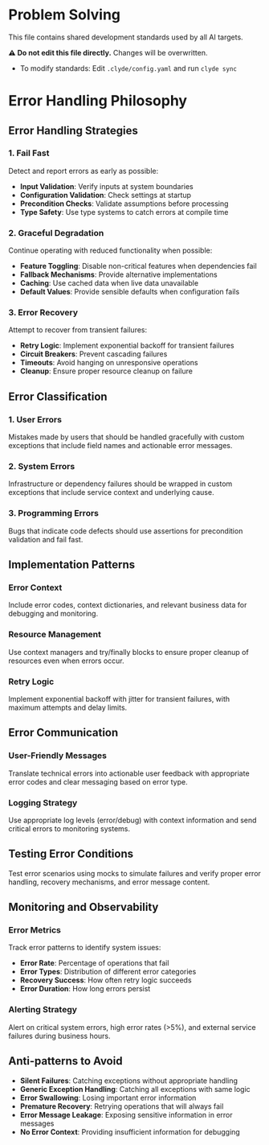 <!-- Generated by clyde v1.0.0 on 2025-07-30 16:14:14 -->
<!-- Shared Content -->
<!-- Config Hash: f2f5d0cd -->

# Problem Solving

This file contains shared development standards used by all AI targets.

**⚠ Do not edit this file directly.** Changes will be overwritten.

- To modify standards: Edit `.clyde/config.yaml` and run `clyde sync`

# Error Handling Philosophy


## Error Handling Strategies

### 1. Fail Fast
Detect and report errors as early as possible:
- **Input Validation**: Verify inputs at system boundaries
- **Configuration Validation**: Check settings at startup
- **Precondition Checks**: Validate assumptions before processing
- **Type Safety**: Use type systems to catch errors at compile time

### 2. Graceful Degradation
Continue operating with reduced functionality when possible:
- **Feature Toggling**: Disable non-critical features when dependencies fail
- **Fallback Mechanisms**: Provide alternative implementations
- **Caching**: Use cached data when live data unavailable
- **Default Values**: Provide sensible defaults when configuration fails

### 3. Error Recovery
Attempt to recover from transient failures:
- **Retry Logic**: Implement exponential backoff for transient failures
- **Circuit Breakers**: Prevent cascading failures
- **Timeouts**: Avoid hanging on unresponsive operations
- **Cleanup**: Ensure proper resource cleanup on failure

## Error Classification

### 1. User Errors
Mistakes made by users that should be handled gracefully with custom exceptions that include field names and actionable error messages.

### 2. System Errors
Infrastructure or dependency failures should be wrapped in custom exceptions that include service context and underlying cause.

### 3. Programming Errors
Bugs that indicate code defects should use assertions for precondition validation and fail fast.

## Implementation Patterns

### Error Context
Include error codes, context dictionaries, and relevant business data for debugging and monitoring.

### Resource Management
Use context managers and try/finally blocks to ensure proper cleanup of resources even when errors occur.

### Retry Logic
Implement exponential backoff with jitter for transient failures, with maximum attempts and delay limits.

## Error Communication

### User-Friendly Messages
Translate technical errors into actionable user feedback with appropriate error codes and clear messaging based on error type.

### Logging Strategy
Use appropriate log levels (error/debug) with context information and send critical errors to monitoring systems.

## Testing Error Conditions
Test error scenarios using mocks to simulate failures and verify proper error handling, recovery mechanisms, and error message content.

## Monitoring and Observability

### Error Metrics
Track error patterns to identify system issues:
- **Error Rate**: Percentage of operations that fail
- **Error Types**: Distribution of different error categories
- **Recovery Success**: How often retry logic succeeds
- **Error Duration**: How long errors persist

### Alerting Strategy
Alert on critical system errors, high error rates (>5%), and external service failures during business hours.

## Anti-patterns to Avoid

- **Silent Failures**: Catching exceptions without appropriate handling
- **Generic Exception Handling**: Catching all exceptions with same logic
- **Error Swallowing**: Losing important error information
- **Premature Recovery**: Retrying operations that will always fail
- **Error Message Leakage**: Exposing sensitive information in error messages
- **No Error Context**: Providing insufficient information for debugging

